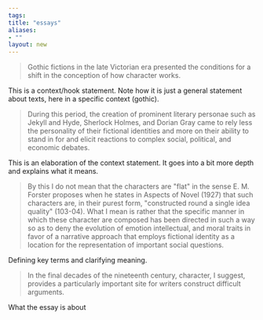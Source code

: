 ```yaml
---
tags: 
title: "essays"
aliases:
- ""
layout: new
---
```


> Gothic fictions in the late Victorian era presented the conditions for a shift in the conception of how character works.

This is a context/hook statement. Note how it is just a general statement about texts, here in a specific context (gothic).

> During this period, the creation of prominent literary personae such as Jekyll and Hyde, Sherlock Holmes, and Dorian Gray came to rely less the personality of their fictional identities and more on their ability to stand in for and elicit reactions to complex social, political, and economic debates. 

This is an elaboration of the context statement. It goes into a bit more depth and explains what it means.

> By this I do not mean that the characters are "flat" in the sense E. M. Forster proposes when he states in Aspects of Novel (1927) that such characters are, in their purest form, "constructed round a single idea quality" (103-04). What I mean is rather that the specific manner in which these character are composed has been directed in such a way so as to deny the evolution of emotion intellectual, and moral traits in favor of a narrative approach that employs fictional identity as a location for the representation of important social questions. 

Defining key terms and clarifying meaning.

> In the final decades of the nineteenth century, character, I suggest, provides a particularly important site for writers construct difficult arguments.

What the essay is about